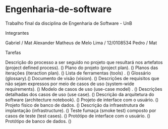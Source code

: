 # Engenharia-de-software

Trabalho final da disciplina de Engenharia de Software - UnB

Integrantes

Gabriel / Mat 
Alexander Matheus de Melo Lima / 12/0108534
Pedro   / Mat

Tarefas

 Descrição do processo a ser seguido no projeto que resultará nos artefatos (project defined process). ()
 Plano do projeto (project plan). ()
 Planos das iterações (iteraction plan). ()
 Lista de ferramentas (tools) . ()
 Glossário (glossary).()
 Documento de visão (vision). ()
 Descrições de requisitos que não sejam expressos por meio de casos de uso (system-wide requirements). ()
 Modelo de casos de uso (use-case model) . ()
 Descrições detalhadas dos casos de uso (use case). ()
 Descrição da arquitetura do software (architecture notebook). ()
 Projeto de interface com o usuário. ()
 Projeto físico de banco de dados. ()
 Descrição da infraestrutura de implantação (infrastructure). ()
 Teste fumaça (smoke test) composto por casos de teste (test cases). ()
 Protótipo de interface com o usuário. ()
 Protótipo de banco de dados. ()
